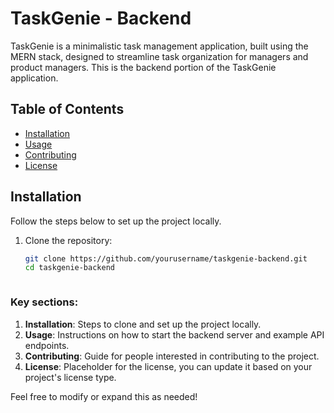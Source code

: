 # TaskGenie - Backend

TaskGenie is a minimalistic task management application, built using the MERN stack, designed to streamline task organization for managers and product managers. This is the backend portion of the TaskGenie application.

## Table of Contents

- [Installation](#installation)
- [Usage](#usage)
- [Contributing](#contributing)
- [License](#license)

## Installation

Follow the steps below to set up the project locally.

1. Clone the repository:

   ```bash
   git clone https://github.com/yourusername/taskgenie-backend.git
   cd taskgenie-backend



### Key sections:

1. **Installation**: Steps to clone and set up the project locally.
2. **Usage**: Instructions on how to start the backend server and example API endpoints.
3. **Contributing**: Guide for people interested in contributing to the project.
4. **License**: Placeholder for the license, you can update it based on your project's license type.

Feel free to modify or expand this as needed!

